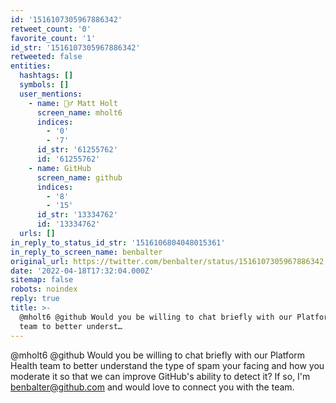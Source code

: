 ```yaml
---
id: '1516107305967886342'
retweet_count: '0'
favorite_count: '1'
id_str: '1516107305967886342'
retweeted: false
entities:
  hashtags: []
  symbols: []
  user_mentions:
    - name: 🧗‍♂️ Matt Holt
      screen_name: mholt6
      indices:
        - '0'
        - '7'
      id_str: '61255762'
      id: '61255762'
    - name: GitHub
      screen_name: github
      indices:
        - '8'
        - '15'
      id_str: '13334762'
      id: '13334762'
  urls: []
in_reply_to_status_id_str: '1516106804048015361'
in_reply_to_screen_name: benbalter
original_url: https://twitter.com/benbalter/status/1516107305967886342
date: '2022-04-18T17:32:04.000Z'
sitemap: false
robots: noindex
reply: true
title: >-
  @mholt6 @github Would you be willing to chat briefly with our Platform Health
  team to better underst…
---
```


@mholt6 @github Would you be willing to chat briefly with our Platform Health team to better understand the type of spam your facing and how you moderate it so that we can improve GitHub's ability to detect it? If so, I'm benbalter@github.com and would love to connect you with the team.